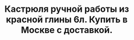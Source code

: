 ---
title: Кастрюля ручной работы из красной глины 6л. Купить в Москве с доставкой.
description: Кастрюля из красной глины (молочный обжиг) ручной работы. Объем 6 литров. Купить по лучшей цене с доставкой по Москве.

layout: product
permalink: /:path
type: product

weight: 1
featured: 0
new: 0

product-title: Глиняная Кастрюля 6 литров (Молоченый обжиг)
product-description: "Керамическая посуда по праву считается одной из самых качественных и экологичных, так как приготавливаемые в ней блюда получаются необыкновенно вкусными и не содержат вредных веществ. С данной кастрюле вы сможете приготовить прекрасный обед или ужин для большой компании друзей и близких вам людей."
product-price: "1 400"
features:
- "100% ручная работа, красная глина, молоченый обжиг."
- "Диаметр 27 см.,высота 19 см, толщина стенок 8 мм."
- "Цвет коричневый, вес +- 2,5 кг, объем от 5,2 до 6 литров."
- "Максимальная температура нагрева - 600 С"
- "Подходит для всех видов плит и духовых шкафов."
- "Не подходит для посудомоечных машин."

related:
- glinyanaya-kostrulya-2l
- glinyanaya-kostrulya-6l
---